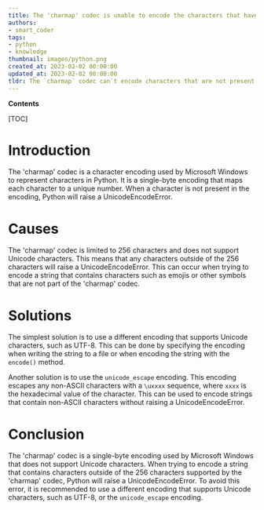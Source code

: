 ```yaml
---
title: The 'charmap' codec is unable to encode the characters that have been given in unicode
authors:
- smart_coder
tags:
- python
- knowledge
thumbnail: images/python.png
created_at: 2023-02-02 00:00:00
updated_at: 2023-02-02 00:00:00
tldr: The `charmap` codec can`t encode characters that are not present in the specified encoding.
---
```


**Contents**

[TOC]

# Introduction

The 'charmap' codec is a character encoding used by Microsoft Windows to represent characters in Python. It is a single-byte encoding that maps each character to a unique number. When a character is not present in the encoding, Python will raise a UnicodeEncodeError.

# Causes

The 'charmap' codec is limited to 256 characters and does not support Unicode characters. This means that any characters outside of the 256 characters will raise a UnicodeEncodeError. This can occur when trying to encode a string that contains characters such as emojis or other symbols that are not part of the 'charmap' codec.

# Solutions

The simplest solution is to use a different encoding that supports Unicode characters, such as UTF-8. This can be done by specifying the encoding when writing the string to a file or when encoding the string with the `encode()` method.

Another solution is to use the `unicode_escape` encoding. This encoding escapes any non-ASCII characters with a `\uxxxx` sequence, where `xxxx` is the hexadecimal value of the character. This can be used to encode strings that contain non-ASCII characters without raising a UnicodeEncodeError.

# Conclusion

The 'charmap' codec is a single-byte encoding used by Microsoft Windows that does not support Unicode characters. When trying to encode a string that contains characters outside of the 256 characters supported by the 'charmap' codec, Python will raise a UnicodeEncodeError. To avoid this error, it is recommended to use a different encoding that supports Unicode characters, such as UTF-8, or the `unicode_escape` encoding.
